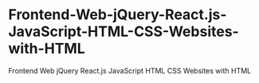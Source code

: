 # Frontend-Web-jQuery-React.js-JavaScript-HTML-CSS-Websites-with-HTML
Frontend Web jQuery React.js JavaScript HTML CSS Websites with HTML
